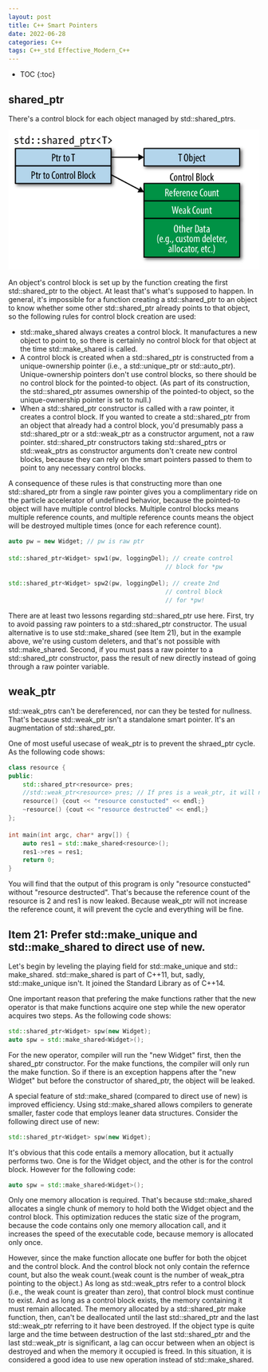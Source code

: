 ```yaml
---
layout: post
title: C++ Smart Pointers
date: 2022-06-28
categories: C++
tags: C++_std Effective_Modern_C++
---
```


* TOC
{:toc}

## shared_ptr

There's a control block for each object managed by std::shared_ptrs.

![shared_ptr control block](https://github.com/SaltyFish123/SaltyFish123.github.io/blob/master/assets/images/c++_notes/shared_ptr_control_block.png?raw=true)

An object's control block is set up by the function creating the first std::shared_ptr to the object. At least that's what's supposed to happen. In general, it's impossible for a function creating a std::shared_ptr to an object to know whether some other std::shared_ptr already points to that object, so the following rules for control block creation are used:

* std::make_shared always creates a control block. It manufactures a new object to point to, so there is certainly no control block for that object at the time std::make_shared is called.
* A control block is created when a std::shared_ptr is constructed from a unique-ownership pointer (i.e., a std::unique_ptr or std::auto_ptr). Unique-ownership pointers don't use control blocks, so there should be no control block for the pointed-to object. (As part of its construction, the std::shared_ptr assumes ownership of the pointed-to object, so the unique-ownership pointer is set to null.)
* When a std::shared_ptr constructor is called with a raw pointer, it creates a control block. If you wanted to create a std::shared_ptr from an object that already had a control block, you'd presumably pass a std::shared_ptr or a std::weak_ptr as a constructor argument, not a raw pointer. std::shared_ptr constructors taking std::shared_ptrs or std::weak_ptrs as constructor arguments don't create new control blocks, because they can rely on the smart pointers passed to them to point to any necessary control blocks.

A consequence of these rules is that constructing more than one std::shared_ptr from a single raw pointer gives you a complimentary ride on the particle accelerator of undefined behavior, because the pointed-to object will have multiple control blocks. Multiple control blocks means multiple reference counts, and multiple reference counts means the object will be destroyed multiple times (once for each reference count).

```cpp
auto pw = new Widget; // pw is raw ptr

std::shared_ptr<Widget> spw1(pw, loggingDel); // create control
                                            // block for *pw

std::shared_ptr<Widget> spw2(pw, loggingDel); // create 2nd
                                            // control block
                                            // for *pw!
```

There are at least two lessons regarding std::shared_ptr use here. First, try to avoid passing raw pointers to a std::shared_ptr constructor. The usual alternative is to use std::make_shared (see Item 21), but in the example above, we're using custom deleters, and that's not possible with std::make_shared. Second, if you must pass a raw pointer to a std::shared_ptr constructor, pass the result of new directly instead of going through a raw pointer variable.

## weak_ptr

std::weak_ptrs can't be dereferenced, nor can they be tested for nullness. That's because std::weak_ptr isn't a standalone smart pointer. It's an augmentation of std::shared_ptr.

One of most useful usecase of weak_ptr is to prevent the shraed_ptr cycle. As the following code shows:

```cpp
class resource {
public:
    std::shared_ptr<resource> pres;
    //std::weak_ptr<resource> pres; // If pres is a weak_ptr, it will not increase the reference count
    resource() {cout << "resource constucted" << endl;}
    ~resource() {cout << "resource destructed" << endl;}
};

int main(int argc, char* argv[]) {
    auto res1 = std::make_shared<resource>();
    res1->res = res1;
    return 0;
}
```

You will find that the output of this program is only "resource constucted" without "resource destructed". That's because the reference count of the resource is 2 and res1 is now leaked. Because weak_ptr will not increase the reference count, it will prevent the cycle and everything will be fine.

## Item 21: Prefer std::make_unique and std::make_shared to direct use of new.

Let's begin by leveling the playing field for std::make_unique and std:: make_shared. std::make_shared is part of C++11, but, sadly, std::make_unique isn't. It joined the Standard Library as of C++14.

One important reason that prefering the make functions rather that the new operator is that make functions acquire one step while the new operator acquires two steps. As the following code shows:

```cpp
std::shared_ptr<Widget> spw(new Widget);
auto spw = std::make_shared<Widget>();
```

For the new operator, compiler will run the "new Widget" first, then the shared_ptr constructor. For the make functions, the compiler will only run the make function. So if there is an exception happens after the "new Widget" but before the constructor of shared_ptr, the object will be leaked.

A special feature of std::make_shared (compared to direct use of new) is improved efficiency. Using std::make_shared allows compilers to generate smaller, faster code that employs leaner data structures. Consider the following direct use of new:

```cpp
std::shared_ptr<Widget> spw(new Widget);
```

It's obvious that this code entails a memory allocation, but it actually performs two. One is for the Widget object, and the other is for the control block. However for the following code:

```cpp
auto spw = std::make_shared<Widget>();
```

Only one memory allocation is required. That's because std::make_shared allocates a single chunk of memory to hold both the Widget object and the control block. This optimization reduces the static size of the program, because the code contains only one memory allocation call, and it increases the speed of the executable code, because memory is allocated only once.

However, since the make function allocate one buffer for both the objcet and the control block. And the control block not only contain the refernce count, but also the weak count.(weak count is the number of weak_ptra pointing to the object.) As long as std::weak_ptrs refer to a control block (i.e., the weak count is greater than zero), that control block must continue to exist. And as long as a control block exists, the memory containing it must remain allocated. The memory allocated by a std::shared_ptr make function, then, can't be deallocated until the last std::shared_ptr and the last std::weak_ptr referring to it have been destroyed. If the object type is quite large and the time between destruction of the last std::shared_ptr and the last std::weak_ptr is significant, a lag can occur between when an object is destroyed and when the memory it occupied is freed. In this situation, it is considered a good idea to use new operation instead of std::make_shared.
